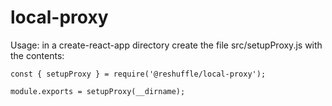 # local-proxy

Usage: in a create-react-app directory create the file src/setupProxy.js with the contents:

```
const { setupProxy } = require('@reshuffle/local-proxy');

module.exports = setupProxy(__dirname);
```
